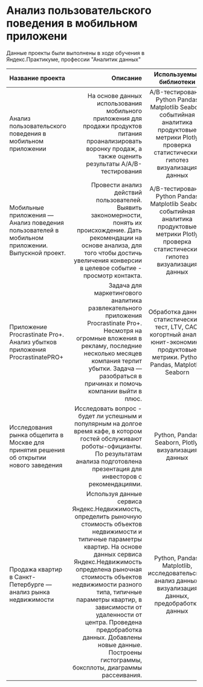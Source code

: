 # Анализ пользовательского поведения в мобильном приложени
Данные проекты были выполнены в ходе обучения в Яндекс.Практикуме, профессии "Аналитик данных"   
  
  
  | Название проекта  | Описание | Используемые библиотеки |
| :-------------------- | ---------------------: |:---------------------------:|
| Анализ пользовательского поведения в мобильном приложении | На основе данных использования мобильного приложения для продажи продуктов питания проанализировать воронку продаж, а также оценить результаты A/A/B-тестирования  | A/B-тестирование Python Pandas Matplotlib Seaborn событийная аналитика продуктовые метрики Plotly проверка статистических гипотез визуализация данных|
| Мобильные приложения — Анализ поведения пользователей в мобильном приложении. Выпускной проект. | Провести анализ действий пользователей. Выявить закономерности, понять их происхождение. Дать рекомендации на основе анализа, для того чтобы достичь увеличения конверсии в целевое событие - просмотр контакта.    | A/B-тестирование Python Pandas Matplotlib Seaborn событийная аналитика продуктовые метрики Plotly проверка статистических гипотез визуализация данных|	
| Приложение Procrastinate Pro+. Анализ убытков приложения ProcrastinatePRO+ | Задача для маркетингового аналитика развлекательного приложения Procrastinate Pro+. Несмотря на огромные вложения в рекламу, последние несколько месяцев компания терпит убытки. Задача — разобраться в причинах и помочь компании выйти в плюс. | Обработка данных, статистический тест, LTV, CAC, когортный анализ, юнит-экономика, продуктовые метрики. Python, Pandas, Matplotlib, Seaborn|  
| Исследования рынка общепита в Москве для принятия решения об открытии нового заведения | Исследовать вопрос - будет ли успешным и популярным на долгое время кафе, в котором гостей обслуживают роботы-официанты. По результатам анализа подготовлена презентация для инвесторов с рекомендациями.  | Python, Pandas, Seaborn, Plotly, визуализация данных|
| Продажа квартир в Санкт-Петербурге — анализ рынка недвижимости | Используя данные сервиса Яндекс.Недвижимость, определить рыночную стоимость объектов недвижимости и типичные параметры квартир. На основе данных сервиса Яндекс.Недвижимость определена рыночная стоимость объектов недвижимости разного типа, типичные параметры квартир, в зависимости от удаленности от центра. Проведена предобработка данных. Добавлены новые данные. Построены гистограммы, боксплоты, диаграммы рассеивания. | Python, Pandas, Matplotlib, исследовательский анализ данных, визуализация данных, предобработка данных|
